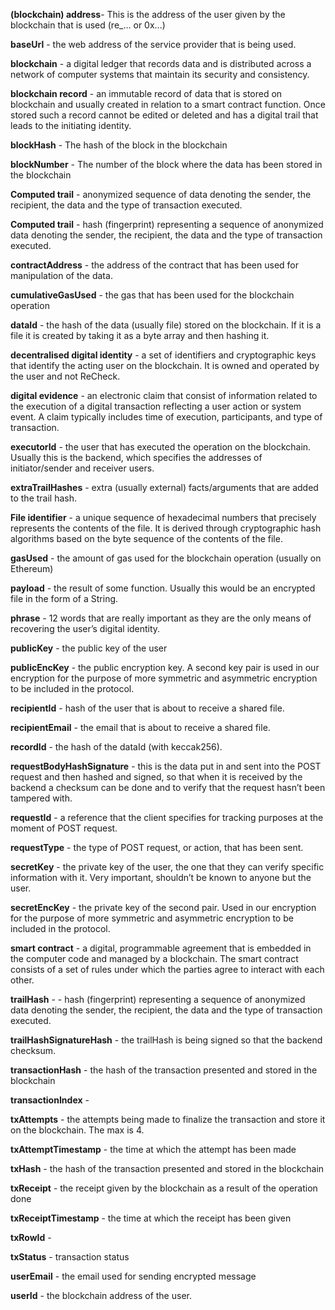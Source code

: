 __(blockchain) address__- This is the address of the user given by the blockchain that is used (re_… or 0x...)  

__baseUrl__ - the web address of the service provider that is being used. 

__blockchain__ - a digital ledger that records data and is distributed across a network of computer systems that maintain its security and consistency.

__blockchain record__ - an immutable record of data that is stored on blockchain and usually created in relation to a smart contract function. Once stored such a record cannot be edited or deleted and has a digital trail that leads to the initiating identity.

__blockHash__ - The hash of the block in the blockchain

__blockNumber__ - The number of the block where the data has been stored in the blockchain

__Computed trail__ - anonymized sequence of data denoting the sender, the recipient, the data and the type of transaction executed.

__Computed trail__ - hash (fingerprint) representing a sequence of anonymized data denoting the sender, the recipient, the data and the type of transaction executed.

__contractAddress__ - the address of the contract that has been used for manipulation of the data. 

__cumulativeGasUsed__ - the gas that has been used for the blockchain operation 

__dataId__ - the hash of the data (usually file) stored on the blockchain. If it is a file it is created by taking it as a byte array and then hashing it. 

__decentralised digital identity__ - a set of identifiers and cryptographic keys that identify the acting user on the blockchain. It is owned and operated by the user and not ReCheck.

__digital evidence__ - an electronic claim that consist of information related to the execution of a digital transaction reflecting a user action or system event. A claim typically includes time of execution, participants, and type of transaction. 

__executorId__ - the user that has executed the operation on the blockchain. Usually this is the backend, which specifies the addresses of initiator/sender and receiver users. 

__extraTrailHashes__ - extra (usually external) facts/arguments that are added to the trail hash.  

__File identifier__ - a unique sequence of hexadecimal numbers that precisely represents the contents of the file. It is derived through cryptographic hash algorithms based on the byte sequence of the contents of the file. 

__gasUsed__ - the amount of gas used for the blockchain operation (usually on Ethereum) 

__payload__ - the result of some function. Usually this would be an encrypted file in the form of a String. 

__phrase__ - 12 words that are really important as they are the only means of recovering the user’s digital identity. 

__publicKey__ - the public key of the user

__publicEncKey__ - the public encryption key. A second key pair is used in our encryption for the purpose of more symmetric and asymmetric encryption to be included in the protocol.

__recipientId__ - hash of the user that is about to receive a shared file. 

__recipientEmail__ - the email that is about to receive a shared file. 

__recordId__ - the hash of the dataId (with keccak256).

__requestBodyHashSignature__ - this is the data put in and sent into the POST request and then hashed and signed, so that when it is received by the backend a checksum can be done and to verify that the request hasn’t been tampered with. 

__requestId__ -  a reference that the client specifies for tracking purposes at the moment of POST request.

__requestType__ - the type of POST request, or action, that has been sent. 

__secretKey__ - the private key of the user, the one that they can verify specific information with it. Very important, shouldn’t be known to anyone but the user. 

__secretEncKey__ - the private key of the second pair. Used in our encryption for the purpose of more symmetric and asymmetric encryption to be included in the protocol.

__smart contract__ - a digital, programmable agreement that is embedded in the computer code and managed by a blockchain. The smart contract consists of a set of rules under which the parties agree to interact with each other.

__trailHash__ - - hash (fingerprint) representing a sequence of anonymized data denoting the sender, the recipient, the data and the type of transaction executed.

__trailHashSignatureHash__ - the trailHash is being signed so that the backend checksum. 

__transactionHash__ - the hash of the transaction presented and stored in the blockchain

__transactionIndex__ - 

__txAttempts__ - the attempts being made to finalize the transaction and store it on the blockchain. The max is 4. 

__txAttemptTimestamp__ - the time at which the attempt has been made 

__txHash__ - the hash of the transaction presented and stored in the blockchain

__txReceipt__ - the receipt given by the blockchain as a result of the operation done

__txReceiptTimestamp__ - the time at which the receipt has been given

__txRowId__ - 

__txStatus__ - transaction status

__userEmail__ - the email used for sending encrypted message 

__userId__ - the blockchain address of the user. 

